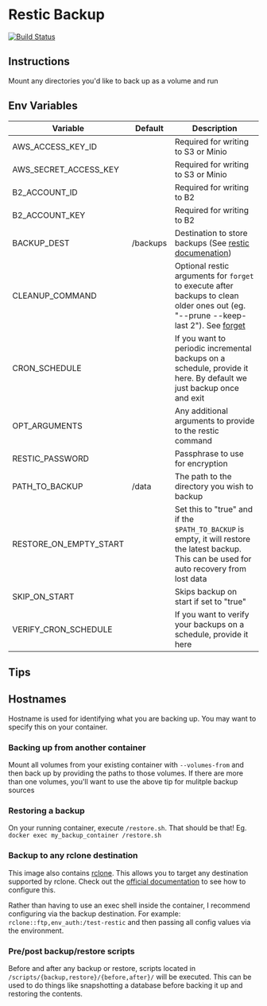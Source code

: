 # Restic Backup

[![Build Status](https://travis-ci.org/ViViDboarder/docker-restic-cron.svg?branch=master)](https://travis-ci.org/ViViDboarder/docker-restic-cron)

## Instructions
Mount any directories you'd like to back up as a volume and run

## Env Variables
| Variable | Default | Description |
| -------- | ------- | ----------- |
|AWS_ACCESS_KEY_ID| |Required for writing to S3 or Minio|
|AWS_SECRET_ACCESS_KEY| |Required for writing to S3 or Minio|
|B2_ACCOUNT_ID| |Required for writing to B2|
|B2_ACCOUNT_KEY| |Required for writing to B2|
|BACKUP_DEST|/backups|Destination to store backups (See [restic documenation](https://restic.readthedocs.io/en/latest/030_preparing_a_new_repo.html))|
|CLEANUP_COMMAND| |Optional restic arguments for `forget` to execute after backups to clean older ones out (eg. "--prune --keep-last 2"). See [forget](https://restic.readthedocs.io/en/latest/060_forget.html)|
|CRON_SCHEDULE| |If you want to periodic incremental backups on a schedule, provide it here. By default we just backup once and exit|
|OPT_ARGUMENTS| |Any additional arguments to provide to the restic command|
|RESTIC_PASSWORD| |Passphrase to use for encryption|
|PATH_TO_BACKUP|/data|The path to the directory you wish to backup|
|RESTORE_ON_EMPTY_START| |Set this to "true" and if the `$PATH_TO_BACKUP` is empty, it will restore the latest backup. This can be used for auto recovery from lost data|
|SKIP_ON_START| |Skips backup on start if set to "true"|
|VERIFY_CRON_SCHEDULE| |If you want to verify your backups on a schedule, provide it here|

## Tips

## Hostnames
Hostname is used for identifying what you are backing up. You may want to specify this on your container.

### Backing up from another container
Mount all volumes from your existing container with `--volumes-from` and then back up by providing the paths to those volumes. If there are more than one volumes, you'll want to use the above tip for mulitple backup sources

### Restoring a backup
On your running container, execute `/restore.sh`. That should be that! Eg. `docker exec my_backup_container /restore.sh`

### Backup to any rclone destination
This image also contains [rclone](https://rclone.org). This allows you to target any destination supported by rclone. Check out the [official documentation](https://restic.readthedocs.io/en/stable/030_preparing_a_new_repo.html#other-services-via-rclone) to see how to configure this.

Rather than having to use an exec shell inside the container, I recommend configuring via the backup destination. For example: `rclone::ftp,env_auth:/test-restic` and then passing all config values via the environment.

### Pre/post backup/restore scripts
Before and after any backup or restore, scripts located in `/scripts/{backup,restore}/{before,after}/` will be executed. This can be used to do things like snapshotting a database before backing it up and restoring the contents.
